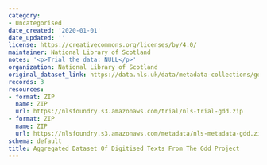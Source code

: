 ```yaml
---
category:
- Uncategorised
date_created: '2020-01-01'
date_updated: ''
license: https://creativecommons.org/licenses/by/4.0/
maintainer: National Library of Scotland
notes: '<p>Trial the data: NULL</p>'
organization: National Library of Scotland
original_dataset_link: https://data.nls.uk/data/metadata-collections/gdd-project/
records: 3
resources:
- format: ZIP
  name: ZIP
  url: https://nlsfoundry.s3.amazonaws.com/trial/nls-trial-gdd.zip
- format: ZIP
  name: ZIP
  url: https://nlsfoundry.s3.amazonaws.com/metadata/nls-metadata-gdd.zip
schema: default
title: Aggregated Dataset Of Digitised Texts From The Gdd Project
---
```

